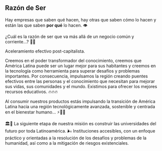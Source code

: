 ## Razón de Ser

Hay empresas que saben qué hacen, hay otras que saben cómo lo hacen y están las que saben **por qué** lo hacen. 👁

¿Cuál es la razón de ser que va más allá de un negocio común y corriente…? 🐱‍👤

Aceleramiento efectivo post-capitalista.

Creemos en el poder transformador del conocimiento, creemos que América Latina puede ser un lugar mejor para sus habitantes y creemos en la tecnología como herramienta para superar desafíos y problemas importantes. Por consecuencia, impulsamos la región creando puentes efectivos entre las personas y el conocimiento que necesitan para mejorar sus vidas, sus comunidades y el mundo. Existimos para ofrecer los mejores recursos educativos. 🔥🔥🔥

Al consumir nuestros productos estás impulsando la transición de América Latina hacia una región tecnológicamente avanzada, sostenible y centrada en el bienestar humano… ⚡🌱🌌

🏛🚀 La siguiente etapa de nuestra misión es construir las universidades del futuro por toda Latinoamérica. 🌬 Instituciones accesibles, con un enfoque práctico y orientadas a la resolución de los desafíos y problemas de la humanidad, así como a la mitigación de riesgos existenciales.